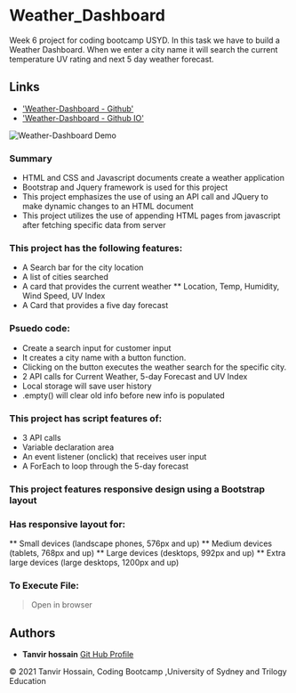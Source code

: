 # Weather_Dashboard  
Week 6 project for coding bootcamp USYD. In this task we have to build a Weather Dashboard. When we enter a city name it will search the current temperature UV rating and next 5 day weather forecast.  

## Links

* ['Weather-Dashboard - Github'](https://github.com/thossain89/Weather_Dashboard)
* ['Weather-Dashboard - Github IO'](https://thossain89.github.io/Weather_Dashboard/)


![Weather-Dashboard Demo](assets/img/demo.gif)

### Summary
* HTML and CSS and Javascript documents create a weather application 
* Bootstrap and Jquery framework is used for this project
* This project emphasizes the use of using an API call and JQuery to make dynamic changes to an HTML document
* This project utilizes the use of appending HTML pages from javascript after fetching specific data from server 

### This project has the following features: 
* A Search bar for the city location
* A list of cities searched
* A card that provides the current weather
    ** Location, Temp, Humidity, Wind Speed, UV Index 
* A Card that provides a five day forecast 
   

### Psuedo code:  
* Create a search input for customer input 
* It creates a city name with a button function.
* Clicking on the button executes the weather search for the specific city.
* 2 API calls for Current Weather, 5-day Forecast and UV Index
* Local storage will save user history 
* .empty() will clear old info before new info is populated 


### This project has script features of:
* 3 API calls
* Variable declaration area 
* An event listener (onclick) that receives user input
* A ForEach to loop through the 5-day forecast 

### This project features responsive design using a Bootstrap layout
### Has responsive layout for: 
** Small devices (landscape phones, 576px and up)
** Medium devices (tablets, 768px and up)
** Large devices (desktops, 992px and up)
** Extra large devices (large desktops, 1200px and up)

### To Execute File:
> Open in browser 



## Authors  

* **Tanvir hossain** [Git Hub Profile](https://github.com/thossain89)  

&copy; 2021 Tanvir Hossain, Coding Bootcamp ,University of Sydney and Trilogy Education
